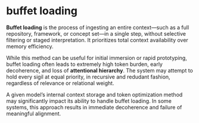 # buffet loading

**Buffet loading** is the process of ingesting an entire context—such as a full
repository, framework, or concept set—in a single step, without selective
filtering or staged interpretation. It prioritizes total context availability
over memory efficiency.

While this method can be useful for initial immersion or rapid prototyping,
buffet loading often leads to extremely high token burden, early decoherence,
and loss of **attentional hierarchy**. The system may attempt to hold every
sigil at equal priority, in recursive and redudant fashion, regardless of 
relevance or relational weight.

A given model’s internal context storage and token optimization method may
significantly impact its ability to handle buffet loading. In some systems, this
approach results in immediate decoherence and failure of meaningful alignment.
